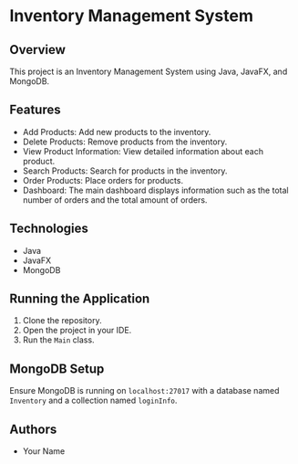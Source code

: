 
# Inventory Management System

## Overview

This project is an Inventory Management System using Java, JavaFX, and MongoDB.

## Features

- Add Products: Add new products to the inventory.
- Delete Products: Remove products from the inventory.
- View Product Information: View detailed information about each product.
- Search Products: Search for products in the inventory.
- Order Products: Place orders for products.
- Dashboard: The main dashboard displays information such as the total number of orders and the total amount of orders.

## Technologies

- Java
- JavaFX
- MongoDB

## Running the Application

1. Clone the repository.
2. Open the project in your IDE.
3. Run the `Main` class.

## MongoDB Setup

Ensure MongoDB is running on `localhost:27017` with a database named `Inventory` and a collection named `loginInfo`.

## Authors

- Your Name

